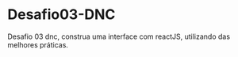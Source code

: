 # Desafio03-DNC
 Desafio 03 dnc, construa uma interface com reactJS, utilizando das melhores práticas.
